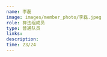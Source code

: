 ```yaml
---
name: 李磊
image: images/member_photo/李磊.jpeg
role: 算法组成员
type: 普通队员
links:
description:
time: 23/24
---
```

